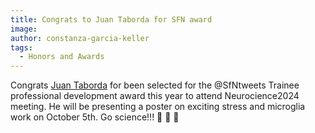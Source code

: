 ```yaml
---
title: Congrats to Juan Taborda for SFN award
image: 
author: constanza-garcia-keller
tags:
  - Honors and Awards
---
```


Congrats [Juan Taborda](/members/Juan-pablo-taborda) for been selected for the @SfNtweets Trainee professional development award this year to attend Neurocience2024 meeting. He will be presenting a poster on  exciting stress and microglia work on October 5th. Go science!!! 🧬 🧠 🔬